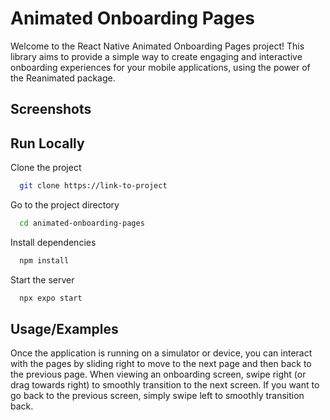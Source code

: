# Animated Onboarding Pages

Welcome to the React Native Animated Onboarding Pages project! This library aims to provide a simple way to create engaging and interactive onboarding experiences for your mobile applications, using the power of the Reanimated package.


## Screenshots




## Run Locally

Clone the project

```bash
  git clone https://link-to-project
```

Go to the project directory

```bash
  cd animated-onboarding-pages
```

Install dependencies

```bash
  npm install
```

Start the server

```bash
  npx expo start
```

## Usage/Examples

Once the application is running on a simulator or device, you can interact with the pages by sliding right to move to the next page and then back to the previous page.
When viewing an onboarding screen, swipe right (or drag towards right) to smoothly transition to the next screen. If you want to go back to the previous screen, simply swipe left to smoothly transition back.
